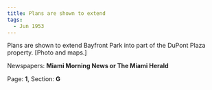 ```yaml
---  
title: Plans are shown to extend  
tags:  
  - Jun 1953  
---  
```

  
Plans are shown to extend Bayfront Park into part of the DuPont Plaza property. [Photo and maps.]  
  
Newspapers: **Miami Morning News or The Miami Herald**  
  
Page: **1**, Section: **G** 

